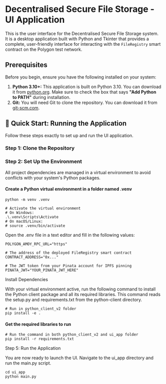 # Decentralised Secure File Storage - UI Application

This is the user interface for the Decentralised Secure File Storage system. It is a desktop application built with Python and Tkinter that provides a complete, user-friendly interface for interacting with the `FileRegistry` smart contract on the Polygon test network.

## Prerequisites

Before you begin, ensure you have the following installed on your system:

1.  **Python 3.10+:** This application is built on Python 3.10. You can download it from [python.org](https://www.python.org/downloads/). Make sure to check the box that says **"Add Python to PATH"** during installation.
2.  **Git:** You will need Git to clone the repository. You can download it from [git-scm.com](https://git-scm.com/downloads).

## 🚀 Quick Start: Running the Application

Follow these steps exactly to set up and run the UI application.

### Step 1: Clone the Repository

### Step 2: Set Up the Environment

All project dependencies are managed in a virtual environment to avoid conflicts with your system's Python packages.

#### Create a Python virtual environment in a folder named .venv
```
python -m venv .venv

# Activate the virtual environment
# On Windows:
.\.venv\Scripts\Activate
# On macOS/Linux:
# source .venv/bin/activate
```
Open the .env file in a text editor and fill in the following values:
```
POLYGON_AMOY_RPC_URL="https"

# The address of the deployed FileRegistry smart contract
CONTRACT_ADDRESS="0x..."

# The JWT token from your Pinata account for IPFS pinning
PINATA_JWT="YOUR_PINATA_JWT_HERE"

```  

   Install Dependencies

With your virtual environment active, run the following command to install the Python client package and all its required libraries. This command reads the setup.py and requirements.txt from the python-client directory.
```
# Run in python_client_v2 folder 
pip install -e .
```
#### Get the required libraries to run
```
# Run the command in both python_client_v2 and ui_app folder
pip install -r requirements.txt
```
Step 5: Run the Application

You are now ready to launch the UI. Navigate to the ui_app directory and run the main.py script.
```
cd ui_app
python main.py
```

  
